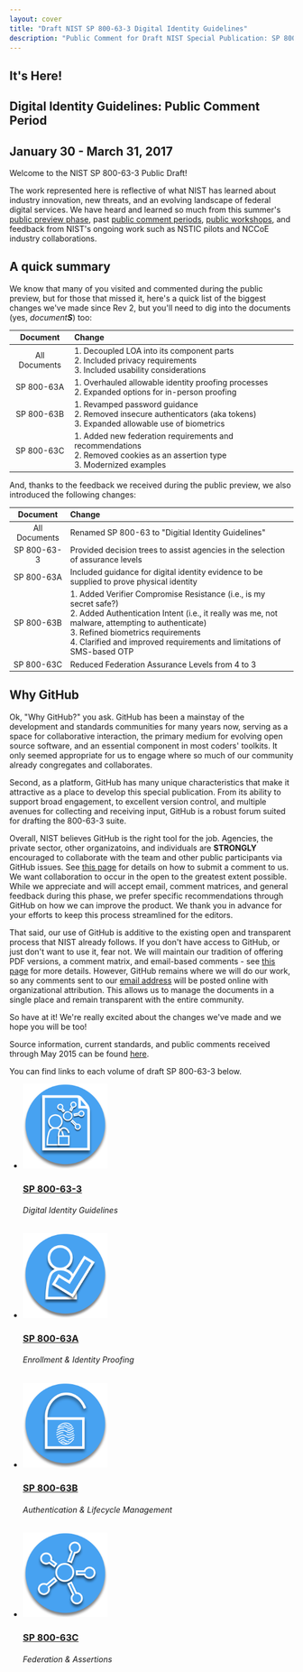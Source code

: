 ```yaml
---
layout: cover
title: "Draft NIST SP 800-63-3 Digital Identity Guidelines"
description: "Public Comment for Draft NIST Special Publication: SP 800-63-3 Digital Identity Guidelines"
---
```

<section class="home home-title" markdown="1">

## It's Here!  

# Digital Identity Guidelines: Public Comment Period  
# January 30 - March 31, 2017

</section>
<section class="home home-about" markdown="1">
<div class="section-container" markdown="1">
<div class="section-content" markdown="1">

Welcome to the NIST SP 800-63-3 Public Draft!

The work represented here is reflective of what NIST has learned about industry innovation, new threats, and an evolving landscape of federal digital services.  We have heard and learned so much from this summer's [public preview phase](https://github.com/usnistgov/800-63-3/issues?q=is%3Aissue+is%3Aclosed), past [public comment periods](http://csrc.nist.gov/groups/ST/eauthentication/sp800-63-2-comments-received-2015.pdf), [public workshops](http://csrc.nist.gov/publications/drafts/nistir-8103/nistir_8103_draft.pdf), and feedback from NIST's ongoing work such as NSTIC pilots and NCCoE industry collaborations.


## A quick summary

We know that many of you visited and commented during the public preview, but for those that missed it, here's a quick list of the biggest changes we've made since Rev 2, but you'll need to dig into the documents (yes, _document**S**_) too:

|Document|Change|
|:------:|:-----|
|All Documents|1. Decoupled LOA into its component parts<br>2. Included privacy requirements<br>3. Included usability considerations|
|SP 800-63A|1.  Overhauled allowable identity proofing processes<br>2.  Expanded options for in-person proofing |
|SP 800-63B|1. Revamped password guidance<br>2. Removed insecure authenticators (aka tokens)<br>3. Expanded allowable use of biometrics |
|SP 800-63C|1. Added new federation requirements and recommendations<br>2.  Removed cookies as an assertion type<br>3.  Modernized examples |

And, thanks to the feedback we received during the public preview, we also introduced the following changes:  

|Document|Change|
|:------:|:-----|
|All Documents|Renamed SP 800-63 to "Digitial Identity Guidelines"|
| SP 800-63-3 |Provided decision trees to assist agencies in the selection of assurance levels|
|SP 800-63A| Included guidance for digital identity evidence to be supplied to prove physical identity|
|SP 800-63B|1. Added Verifier Compromise Resistance (i.e., is my secret safe?)<br>2. Added Authentication Intent (i.e., it really was me, not malware, attempting to authenticate)<br>3. Refined biometrics requirements<br>4. Clarified and improved requirements and limitations of SMS-based OTP |
|SP 800-63C|Reduced Federation Assurance Levels from 4 to 3|

## Why GitHub

Ok, "Why GitHub?" you ask. GitHub has been a mainstay of the development and standards communities for many years now, serving as a space for collaborative interaction, the primary medium for evolving open source software, and an essential component in most coders' toolkits. It only seemed appropriate for us to engage where so much of our community already congregates and collaborates. 

Second, as a platform, GitHub has many unique characteristics that make it attractive as a place to develop this special publication. From its ability to support broad engagement, to excellent version control, and multiple avenues for collecting and receiving input, GitHub is a robust forum suited for drafting the 800-63-3 suite.

Overall, NIST believes GitHub is the right tool for the job. Agencies, the private sector, other organizatoins, and individuals are **STRONGLY** encouraged to collaborate with the team and other public participants via GitHub issues. See [this page](comment_help.html) for details on how to submit a comment to us.  We want collaboration to occur in the open to the greatest extent possible. While we appreciate and will accept email, comment matrices, and general feedback during this phase, we prefer specific recommendations through GitHub on how we can improve the product. We thank you in advance for your efforts to keep this process streamlined for the editors.

That said, our use of GitHub is additive to the existing open and transparent process that NIST already follows. If you don't have access to GitHub, or just don't want to use it, fear not.  We will maintain our tradition of offering PDF versions, a comment matrix, and email-based comments - see [this page](http://csrc.nist.gov/publications/PubsDrafts.html#800-63-3) for more details.  However, GitHub remains where we will do our work, so any comments sent to our [email address](mailto:dig-comments@nist.gov) will be posted online with organizational attribution.  This allows us to manage the documents in a single place and remain transparent with the entire community.

So have at it!  We're really excited about the changes we've made and we hope you will be too!

Source information, current standards, and public comments received through May 2015 can be found [here](http://csrc.nist.gov/groups/ST/eauthentication/sp800-63-2_call-comments.html).

You can find links to each volume of draft SP 800-63-3 below.

<ul class="audiences">
<li>
  <div>
    <a href="sp800-63-3.html"><img src="assets/63.png" alt="SP 800-63-3" width="150px" height="150px"></a>
  </div>
  <h3><a href="sp800-63-3.html">SP 800-63-3</a></h3>
  <h6>Digital Identity Guidelines</h6>
</li>
<li>
  <div>
    <a href="sp800-63a.html"><img src="assets/63a.png" alt="SP 800-63A" width="150px" height="150px"></a>
  </div>
  <h3><a href="sp800-63a.html">SP 800-63A</a></h3>
  <h6>Enrollment & Identity Proofing</h6>
</li>
<li>
  <div>
    <a href="sp800-63b.html"><img src="assets/63b.png" alt="SP 800-63B" width="150px" height="150px"></a>
  </div>
  <h3><a href="sp800-63b.html">SP 800-63B</a></h3>
  <h6>Authentication & Lifecycle Management</h6>
</li>
<li>
  <div>
    <a href="sp800-63c.html"><img src="assets/63c.png" alt="SP 800-63C" width="150px" height="150px"></a>
  </div>
  <h3><a href="sp800-63c.html">SP 800-63C</a></h3>
  <h6>Federation & Assertions</h6>
</li>
</ul>

</div>
</div>
</section>
